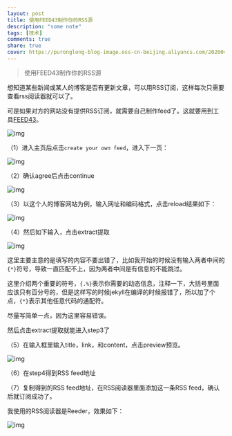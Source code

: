 ```yaml
---
layout: post
title: 使用FEED43制作你的RSS源
description: "some note"
tags: [技术]
comments: true
share: true
cover: https://puronglong-blog-image.oss-cn-beijing.aliyuncs.com/20200420160849.png
---
```


> 使用FEED43制作你的RSS源

想知道某些新闻或某人的博客是否有更新文章，可以用RSS订阅，这样每次只需要查看rss阅读器就可以了。

<!-- more -->

可是如果对方的网站没有提供RSS订阅，就需要自己制作feed了。这就要用到工具[FEED43](http://feed43.com/)。

![img](https://puronglong-blog-image.oss-cn-beijing.aliyuncs.com/20200420160933.png)

（1）进入主页后点击```create your own feed```，进入下一页：

![img](https://puronglong-blog-image.oss-cn-beijing.aliyuncs.com/20200420160952.png)

（2）确认agree后点击continue

![img](https://puronglong-blog-image.oss-cn-beijing.aliyuncs.com/20200420161001.png)

（3）以这个人的博客网站为例，输入网址和编码格式，点击reload结果如下：

![img](https://puronglong-blog-image.oss-cn-beijing.aliyuncs.com/20200420161009.png)

（4）然后如下输入，点击extract提取

![img](https://puronglong-blog-image.oss-cn-beijing.aliyuncs.com/20200420161017.png)

这里主要主意的是填写的内容不要出错了，比如我开始的时候没有输入两者中间的```{*}```符号，导致一直匹配不上，因为两者中间是有信息的不能跳过。

这里介绍两个重要的符号，```{.%}```表示你需要的动态信息，注释一下，大括号里面应该只有百分号的，但是这样写的时候jekyll在编译的时候报错了，所以加了个点，```{*}```表示其他任意代码的通配符。

尽量写简单一点，因为这里容易错误。

然后点击extract提取就能进入step3了

（5）在输入框里输入title，link，和content，点击preview预览。

![img](https://puronglong-blog-image.oss-cn-beijing.aliyuncs.com/20200420161028.png)

（6）在step4得到RSS feed地址

（7）复制得到的RSS feed地址，在RSS阅读器里面添加这一条RSS feed，确认后就订阅成功了。

我使用的RSS阅读器是Reeder，效果如下：

![img](https://puronglong-blog-image.oss-cn-beijing.aliyuncs.com/20200420161037.png)
